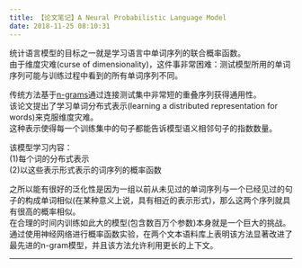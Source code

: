 ```yaml
---
title: 【论文笔记】A Neural Probabilistic Language Model
date: 2018-11-25 08:10:31
---
```


统计语言模型的目标之一就是学习语言中单词序列的联合概率函数。  
由于维度灾难(curse of dimensionality)，这件事非常困难：测试模型所用的单词序列可能与训练过程中看到的所有单词序列不同。  

传统方法基于[n-grams](https://zhuanlan.zhihu.com/p/32829048)通过连接测试集中非常短的重叠序列获得通用性。  
该论文提出了学习单词分布式表示(learning a distributed representation for words)来克服维度灾难。  
这种表示使得每一个训练集中的句子都能告诉模型语义相邻句子的指数数量。  

该模型学习内容：    
(1)每个词的分布式表示  
(2)以这些表示形式表示的词序列的概率函数  

之所以能有很好的泛化性是因为一组以前从未见过的单词序列与一个已经见过的句子的构成单词相似(在某种意义上说，具有相近的表示形式)，那么这两个序列就具有很高的概率相似。  
在合理的时间内训练如此大的模型(包含数百万个参数)本身就是一个巨大的挑战。通过使用神经网络进行概率函数实验，在两个文本语料库上表明该方法显著改进了最先进的n-gram模型，并且该方法允许利用更长的上下文。

---
